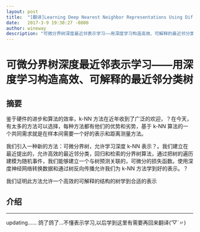 ```yaml
---
layout: post
title:  "[翻译]Learning Deep Nearest Neighbor Representations Using Differentiable Boundary Trees"
date:   2017-3-9 19:30:27 -0800
author: wineway
description: "可微分界树深度最近邻表示学习——用深度学习构造高效、可解释的最近邻分类树"
---
```

# 可微分界树深度最近邻表示学习——用深度学习构造高效、可解释的最近邻分类树

## 摘要

鉴于硬件的进步和算法的效率，k-NN 方法在近年收到了广泛的欢迎，？在今天，有太多的方法可以选择，每种方法都有他们的优势和劣势，基于 k-NN 算法的一个共同需求就是在样本间需要一个好的表示和距离测量方法。

我们引入一种新的方法：可微分界树，允许学习深度 k-NN 表示？。我们建立在最近提出的，允许高效的最近邻分类，回归和检索的分界树算法，通过把树的遍历建模为随机事件，我们能够建立一个与树预测关联的，可微分的损失函数。使用深度神经网络转换数据和通过树反向传播允许我们为 k-NN 方法学到好的表示。？

我们证明此方法允许一个高效的可解释的结构的树学到合适的表示


## 介绍



******
updating……
鸽了鸽了...不懂表示学习,以后学到这里有需要再回来翻译(′▽`〃)
